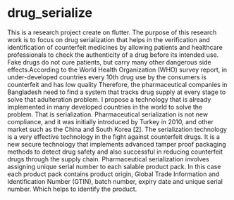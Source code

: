# drug_serialize

This is a research project create on flutter. The purpose of this research work is to focus on drug serialization that helps in the verification and identification of counterfeit medicines by allowing patients and healthcare professionals to check the authenticity of a drug before its intended use.
Fake drugs do not cure patients, but carry many other dangerous side effects.According to the World Health Organization (WHO) survey report, in under-developed countries every 10th drug use by the consumers is counterfeit and has low quality
Therefore, the pharmaceutical companies in Bangladesh need to find a system that tracks drug supply at every stage to solve that adulteration problem. I propose a technology that is already implemented in many developed countries in the world to solve the problem. That is serialization. Pharmaceutical serialization is not new compliance, and it was initially introduced by Turkey in 2010, and other market such as the China and South Korea [2]. The serialization technology is a very effective technology in the fight against counterfeit drugs. It is a new secure technology that implements advanced tamper proof packaging methods to detect drug safety and also successful in reducing counterfeit drugs through the supply chain. Pharmaceutical serialization involves assigning unique serial number to each salable product pack. In this case each product pack contains product origin, Global Trade Information and Identification Number (GTIN), batch number, expiry date and unique serial number. Which helps to identify the product.
